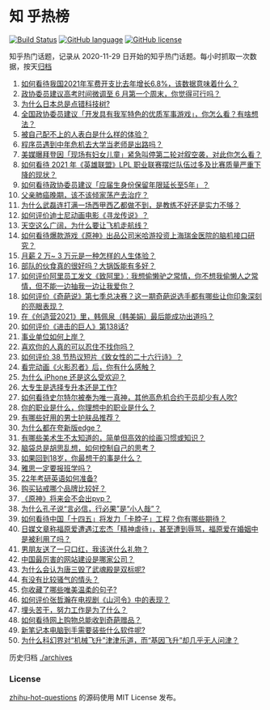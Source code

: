 # 知 乎热榜
[![Build Status](https://github.com/ToWeLong/zhihu-hot-questions/workflows/CI/badge.svg)](https://github.com/ToWeLong/zhihu-hot-questions/actions)
[![GitHub language](https://img.shields.io/badge/language-golang-orange.svg)](https://golang.org/)
[![GitHub license](https://img.shields.io/github/license/ToWeLong/zhihu-hot-questions)](https://github.com/ToWeLong/zhihu-hot-questions/blob/main/LICENSE)

知乎热门话题，记录从 2020-11-29 日开始的知乎热门话题。每小时抓取一次数据，按天[归档](./archives)

<!-- BEGIN -->

1. [如何看待我国2021年军费开支比去年增长6.8%，该数据意味着什么？](https://www.zhihu.com/question/447716140)
1. [政协委员建议高考时间微调至 6 月第一个周末，你觉得可行吗？](https://www.zhihu.com/question/447599285)
1. [为什么日本总是点错科技树?](https://www.zhihu.com/question/327279221)
1. [全国政协委员建议「开发具有我军特色的优质军事游戏」，你怎么看？有啥想法？](https://www.zhihu.com/question/447713024)
1. [被自己配不上的人表白是什么样的体验？](https://www.zhihu.com/question/28398875)
1. [程序员遇到中年危机去大学当老师是出路吗？](https://www.zhihu.com/question/447469652)
1. [美媒曝拜登因「现场有妇女儿童」紧急叫停第二轮对叙空袭，对此你怎么看？](https://www.zhihu.com/question/447793558)
1. [如何看待 2021 年《英雄联盟》LPL 职业联赛摆烂队伍过多及比赛质量严重下降的现状？](https://www.zhihu.com/question/447627103)
1. [如何看待政协委员建议「应届生身份保留年限延长至5年」？](https://www.zhihu.com/question/447845568)
1. [父亲肺癌晚期，该不该倾家荡产去治疗？](https://www.zhihu.com/question/446433748)
1. [为什么武磊连打满一场西甲西乙都做不到，是教练不好还是实力不够？](https://www.zhihu.com/question/445369676)
1. [如何评价迪士尼动画电影《寻龙传说》？](https://www.zhihu.com/question/447497828)
1. [天空这么广阔，为什么要让飞机走航线？](https://www.zhihu.com/question/47230743)
1. [如何看待爆款游戏《原神》出品公司米哈游投资上海瑞金医院的脑机接口研究？](https://www.zhihu.com/question/447650697)
1. [月薪 2 万~ 3 万元是一种怎样的人生体验？](https://www.zhihu.com/question/50186945)
1. [部队的伙食真的很好吗？大锅饭能有多好？](https://www.zhihu.com/question/441827814)
1. [如何评价阿里员工发文《致阿里》：我想偷懒驴之常情，你不想我偷懒人之常情，但不能一边抽我一边让我爱你？](https://www.zhihu.com/question/447760592)
1. [如何评价《奇葩说》第七季总决赛？这一期奇葩说选手都有哪些让你印象深刻的亮眼表现？](https://www.zhihu.com/question/447870072)
1. [在《创造营2021》里，韩佩泉（韩美娟）最后能成功出道吗？](https://www.zhihu.com/question/446747728)
1. [如何评价《进击的巨人》第138话?](https://www.zhihu.com/question/447831579)
1. [事业单位如何上岸？](https://www.zhihu.com/question/345511835)
1. [喜欢你的人真的可以忍住不找你吗？](https://www.zhihu.com/question/433052807)
1. [如何评价 38 节热议短片《致女性的二十六行诗》？](https://www.zhihu.com/question/447715222)
1. [看完动画《火影忍者》后，你有什么感触？](https://www.zhihu.com/question/446312106)
1. [为什么 iPhone 还是这么受欢迎？](https://www.zhihu.com/question/430965272)
1. [大专生是选择专升本还是工作?](https://www.zhihu.com/question/445196726)
1. [如何看待史尔特尔被奉为唯一真神，其他高危机合约干员却少有人吹?](https://www.zhihu.com/question/447685092)
1. [你的职业是什么，你理想中的职业是什么？](https://www.zhihu.com/question/22219324)
1. [有哪些好用的男士护肤品推荐？](https://www.zhihu.com/question/319402441)
1. [为什么都在夸新版edge？](https://www.zhihu.com/question/385302999)
1. [有哪些美术生不太知道的，简单但高效的绘画习惯或知识？](https://www.zhihu.com/question/291527457)
1. [脑袋总是胡思乱想，如何控制自己的思考？](https://www.zhihu.com/question/21961293)
1. [如果回到18岁，你最想干的事是什么？](https://www.zhihu.com/question/445765342)
1. [雅思一定要报班学吗？](https://www.zhihu.com/question/68564014)
1. [22年考研英语如何准备?](https://www.zhihu.com/question/355827400)
1. [购买钻戒哪个品牌比较好？](https://www.zhihu.com/question/28907448)
1. [《原神》将来会不会出pvp？](https://www.zhihu.com/question/432275327)
1. [为什么孔子说“言必信，行必果”是“小人哉”？](https://www.zhihu.com/question/447456514)
1. [如何看待中国「十四五」将发力「卡脖子」工程？你有哪些期待？](https://www.zhihu.com/question/447374901)
1. [日媒文章称福原爱遭遇江宏杰「精神虐待」，甚至遭到辱骂，福原爱在婚姻中是被利用了吗？](https://www.zhihu.com/question/447558400)
1. [男朋友送了一只口红，我该送什么礼物？](https://www.zhihu.com/question/304702389)
1. [中国最厉害的网站建设是哪家公司？](https://www.zhihu.com/question/22810354)
1. [为什么会认为唐三毁了武魂殿是双标呢?](https://www.zhihu.com/question/447122036)
1. [有没有比较骚气的情头？](https://www.zhihu.com/question/264424005)
1. [你收藏了哪些唯美温柔的句子?](https://www.zhihu.com/question/431471827)
1. [如何评价张哲瀚在电视剧《山河令》中的表现？](https://www.zhihu.com/question/445942088)
1. [埋头苦干，努力工作是为了什么？](https://www.zhihu.com/question/441896814)
1. [如何看待网上购物总能收到奇葩赠品？](https://www.zhihu.com/question/447749467)
1. [新笔记本电脑到手需要装些什么软件呢?](https://www.zhihu.com/question/369118255)
1. [为什么科幻界对“机械飞升”津津乐道，而“基因飞升”却几乎无人问津？](https://www.zhihu.com/question/441417478)

<!-- END -->

历史归档 [./archives](./archives)


### License
[zhihu-hot-questions](https://github.com/towelong/zhihu-hot-questions) 的源码使用 MIT License 发布。
